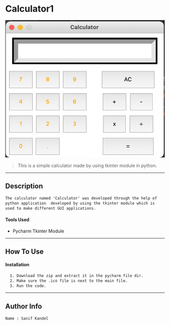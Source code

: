 # Calculator1


![Calculator](https://github.com/SanifKandel/Calculator1/blob/master/Screen%20Shot%202021-05-02%20at%208.56.45%20PM.png)

> This is a simple calculator made by using tkinter module in python.

---


## Description

	The calculator named 'Calculator' was developed through the help of python application  developed by using the tkinter module which is used to make different GUI applications.

#### Tools Used

- Pycharm
      Tkinter Module
---

## How To Use

#### Installation

      1. Download the zip and extract it in the pycharm file dir.
      2. Make sure the .ico file is next to the main file.
      3. Run the code.
	
---


## Author Info

    Name : Sanif Kandel






